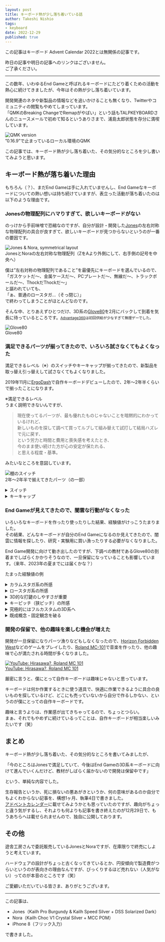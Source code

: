 ```yaml
---
layout: post
title: キーボード熱が少し落ち着いている話
author: Takeshi Nishio
tags:
- keyboard
date: 2022-12-29
published: true
---
```


この記事はキーボード Advent Calendar 2022とは無関係の記事です。

昨日の記事や明日の記事へのリンクはございません。  
ご了承ください。

---

この数年、いわゆるEnd Gameと呼ばれるキーボードにたどり着くための活動を熱心に続けてきましたが、今年はその熱が少し落ち着いています。

開発関連のネタや新製品の情報などを追いかけることも無くなり、Twitterやコミュニティの閲覧もやめてしまっています。  
「QMKのBreaking ChangeでRemapがやばい」という話もTALPKEYBOARDさんのニュースメールで初めて知るというありさまで、浦島太郎状態を存分に満喫しています。

![QMK version](/assets/2022-12-29/qmk_version.png)  
”0.16.9”で止まっているローカル環境のQMK

この記事では、キーボード熱が少し落ち着いた、その気分的なところを少し書いてみようと思います。

## キーボード熱が落ち着いた理由

もちろん（？）、まだEnd Gameは手に入れていませんし、End Gameなキーボードについての熱い想いは持ち続けていますが、表立った活動が落ち着いたのは以下のような理由です。

### Jonesの物理配列にハマりすぎて、欲しいキーボードがない

のっけから手前味噌で恐縮なのですが、自分が設計・開発した[Jones](https://github.com/jpskenn/Jones)の左右対称な物理配列の具合が良すぎて、欲しいキーボードが見つからないというのが一番の要因です。

![Jones & Nora, symmetrical layout](/assets/2022-12-29/jones_and_nora.jpeg)  
JonesとNoraの左右対称な物理配列（ZをAより外側にして、右手側の記号を中央へ）

僕は”左右対称の物理配列であること”を最優先にキーボードを選んでいるので、  
「ガスケットだ〜、金属ケースだ〜、PCプレートだ〜、無線だ〜、トラックボールだ〜、ThockだThockだ〜」  
と謳われていても、  
「ぁ、普通のロースタガ…（そっ閉じ）」  
で終わってしまうことがほとんどなのです。

そんな中、とりあえずひとつだけ、3D系の[Glove80](https://www.moergo.com)を2月にバックして到着を気長に待っているところです。<small>[Advantage360](http://kinesis-ergo.com/keyboards/advantage360/)は初回供給が少なすぎて無理ゲーでした。</small>

![Glove80](/assets/2022-12-29/glove80.jpg)  
Glove80

### 満足できるパーツが揃ってきたので、いろいろ試さなくてもよくなった

満足できるレベル（※）のスイッチやキーキャップが揃ってきたので、新製品を取っ替え引っ替えして試さなくてもよくなりました。

2019年11月に[ErgoDash](https://shop.yushakobo.jp/products/ergodash)で自作キーボードデビューしたので、2年〜2年半くらいで揃ったことになります。

※満足できるレベル  
うまく説明できないんですが、

> 現在使ってるパーツが、最も優れたものじゃないことを暗黙的にわかっているけれど、  
> 新しいものを探して調べて買ってルブして組み替えて試打して結局ハズレで元に戻す、  
> という労力と時間と費用と喪失感を考えたとき、  
> 今のまま使い続けた方が心の安定が保たれる、  
> と思える程度・基準。

みたいなところを意図しています。

![棚のスイッチ](/assets/2022-12-29/parts_on_a_shelf.jpeg)  
2年〜2年半で揃えてきたパーツ（の一部）

<details>
<summary>スイッチ</summary>

リニアの[Kailh Pro Burgundy](https://shop.yushakobo.jp/products/kailh-pro)と[Kailh Speed Silver](https://shop.yushakobo.jp/products/kailh-speed)をメインのJonesで使用しています。  
押し始めは40gくらいで、押し込んで底つきする前に60gを超えてググッと重くなり、しっかりと押し戻してくれるような特性が好みです。

良い具合にルブしてから、上下ハウジングを[セメダイン BBX](https://www.cemedine.co.jp/home/adhesive/bbx/bbx.html)で固定してグラつきを低減させています。  
どうせ二度とルブしないんだから、フィルムをちまちま挟むよりは接着しちゃった方が楽だろう、という安易な気持ちです。

サブのJonesで使っているサイレントの[Kailh Silent Pink](https://shop.yushakobo.jp/products/kailh-box-silent-switch)はノイズが多めで不満なのですが、ほとんど使わないサブ機なので、実質的には問題なし。

[Nora](https://github.com/jpskenn/Nora)では、リニアの[Choc Crystal Silver](https://shop.dailycraft.jp/products/keyswitch_choc_v1_linear)を使用しています。  
Chocスイッチは選択肢が少ないので、タクタイルの有無と、好みの重さで決まってしまいますね。
</details>

<details>
<summary>キーキャップ</summary>

参考：[プロファイル一覧](https://www.keycaps.info)

MX用ではDSSプロファイルが好みです。  
KATの方が速く打鍵できるのですが、DSSはホームポジションに手を置いたときに心地よいので気に入っています。

Choc用ではシリンドリカル形状の[MCCプロファイル](https://shop.yushakobo.jp/products/3694)が好みです。  
あまり使い込んでいませんが、実は[Kailh純正のキーキャップ](https://shop.yushakobo.jp/products/pg1350cap-doubleshot)が一番打鍵しやすい気がしています。（打鍵速度は一番でした）

GBしたキーキャップの到着待ちがいくつかあるので、しばらくは買わなくても良さそうです。（Wob系以外）  
<small>なんとなくタイミングが合わなくて、良い感じのWoB系には、まだ出会えていません。</small>
</details>

### End Gameが見えてきたので、闇雲な行動がなくなった

いろいろなキーボードを作ったり使ったりした結果、経験値がけっこうたまりました。  
その結果、どんなキーボードが自分のEnd Gameになるのか見えてきたので、闇雲に情報を探したり、研究・実験用に買い漁ったりする必要がなくなりました。

End Game開発に向けて動き出したのですが、下調べの教材であるGlove80の到着までしばらくかかりそうなので、一旦保留になっていることも影響しています。（来年、2023年の夏までには届くかな？）

たまった経験値の例

<details>
<summary>カラムスタガ系の所感</summary>

手のサイズに合わないと、とっても打鍵しづらくなる。  
設計者と自分の手の大きさが同じだったらラッキーだけど、そんなラッキーはまずない。  

個人に合わせたカスタム設計が必須になるので、つらい。  
実機の試打してから購入したいけど、地方民にはつらい。  

[Pangaea](https://e3w2q.github.io/23/)による救済！？
</details>

<details>
<summary>ロースタガ系の所感</summary>

普通のロースタガでもそこまで打鍵しづらいということは無いし、Jonesのような変則ロースタガ（2行目と3行目にずれがない）でも普通に打鍵できちゃう。  
縦ずれ方向（カラムスタガ）のシビアさに比べて、横ずれ方向は手のサイズに対する許容範囲が大きい印象で、だいたいなんでもOK。  
（さすがにオルソリニアは許容範囲外）

自然に手を置いたところにキーがあって欲しいので、Jonesの左右対称なロースタガが具合良い。
</details>

<details>
<summary>3D的な打鍵のしやすさが重要</summary>

ホームポジションから遠いところ、たとえば60%キーボードの1行目は背の高いキーキャップにするかスイッチ自体を底上げして3D的に配置しないと、指が届きにくい。

MXスイッチでは、行ごとに高さの違うCherry, KAT, DSS, MT3プロファイルなどのキーキャップを使うことで、3D的な打鍵のしやすさが向上。

Chocスイッチでは、普通に売ってるキーキャップだと各行が同じ形状しか選べないため、3D的にできなくてつらい。  
[Choc用に売られている3D的なキーキャップ](https://shop.dailycraft.jp/products/gravity_keycaps)は値段がつらい（使用感はめっちゃ良い）。  
自分で作るのは加工がつらい。  
3D的な基板設計はとてもつらい。

![MBK keycap, Modified for height adjustment](/assets/2022-12-29/IMG_4017.jpeg)  
”QTYP”キーの打鍵しやすさ向上のため、MBKキーキャップに3D的な加工をおこなった例
</details>

<details>
<summary>キーピッチ（狭ピッチ）の所感</summary>

MXのキーピッチ（たて19mm×よこ19mm）でも不満はないけれど、けっこう余裕があるのでピッチを狭くして物理配列を最適化したい。  
指の移動量が減って打鍵しやすくなるなど、狭ピッチによるメリットは多い。

Chocのキーピッチ（たて17mm×よこ18mm）はMXからの乗り換えでも何の違和感もなく打鍵できるし、もう少し狭いキーピッチ（たて17mm×よこ17mmくらい）でも少し使えばすぐに慣れる。

狭ピッチはキーを押し込んだときに手前のキーに指が当たりやすいので、スイッチのストローク（接点）を短くする方が良い。  

狭ピッチ用のキーキャップ選びがつらい。  
Choc用キーキャップがつらくてつらすぎ。（前項参照）
</details>

<details>
<summary>究極的にはフルカスタムの3D系へ</summary>

キースイッチが平面上に配置される2D的なキーボードで、キーの物理配列で縦横（XY軸？）を最適化することに限界を感じる。  
平面上だけではどうしても最適化しきれない箇所が出てくるので、キーの高さを個別に変えて補おうと考えると、次に進むのは3D系。

自分の手の大きさ、指の長さや可動範囲に合うように3D的にフルカスタムするのが究極的なところ。  
もちろん、腕や手首がフィットするパームレストも組み合わせて。  
設計つらい。  
製造つらい。  
フルカスタムで試作たくさん資金つらい。  
→ とりあえず3D系を体験してみるところから始めよう。  
→ Glove80をバックした。  

3Dプリンタは、それ自体が悩みの種でつらい。
</details>

<details>
<summary>既成概念・固定観念を破る</summary>

実現可能性はちょっと横へ置いておいて、普通じゃないところに何か良いものが生まれそうな気がする。

「アルファ部のキーを列ごとに幅を変えてみたら？」とか、  
「四角じゃないキーキャップにしたら、もう少し縦横の最適化ができないか？」とか。

「もうそろそろ普通のロースタガやめませんか？」ってのは、ずっと思っています。<small>言わないけど…</small>
</details>

### 開発の保留で、他の趣味を楽しむ機会が増えた

開発が一旦保留になりパーツ漁りなどもしなくなったので、[Horizon Forbidden West](https://www.playstation.com/ja-jp/horizon/)などのゲームをプレイしたり、[Roland MC-101](https://www.roland.com/jp/products/mc-101/)で音楽を作ったり、他の趣味で心が満たされる時間が多くなりました。

[![YouTube: Hirasawa?, Roland MC 101](https://img.youtube.com/vi/2jx3ShFpAl0/0.jpg)  
YouTube: Hirasawa?, Roland MC 101](https://www.youtube.com/watch?v=2jx3ShFpAl0)

厳密に言うと、僕にとって自作キーボードは趣味じゃないと思っています。  

キーボードは何か作業するときに使う道具で、快適に作業できるように具合の良いものを探しているけど、どこにも売っていないから自分で作るしかない、というのが僕にとっての自作キーボードです。  

趣味と言うよりは、作業感が出てきちゃってるので、ちょっとつらい。  
まぁ、それでもやめずに続けているってことは、自作キーボードが相当楽しいみたいです（笑）

## まとめ

キーボード熱が少し落ち着いた、その気分的なところを書いてみましたが、

「今のところはJonesで満足していて、今後はEnd Gameの3D系キーボードに向けて進んでいくんだけど、教材がしばらく届かないので開発は保留中です」

という、単純な内容でした。

生存報告というか、死に損ないの悪あがきというか、何の意味があるのか自分でもよくわからない記事を、構想1ヶ月、執筆4日で書きました。  
[アドベントカレンダー](https://scrapbox.io/self-made-kbds-ja/アドベントカレンダー)に載せてみようかとも思っていたのですが、趣向がちょっと違う気がするし、それよりも何よりも記事を書き終えたのが12月29日で、もうあちらへは載せられませんので、独自に公開しております。

## その他

遊舎工房さんで委託販売しているJonesとNoraですが、在庫限りで終売にしようと考えています。  

ハードウェアの設計がちょっと古くなってきているとか、円安傾向で製造費がつらいというのが表向きの理由なんですが、びっくりするほど売れない（人気がない）ってのが本音のところです（笑）  

ご愛顧いただいている皆さま、ありがとうございます。

---
この記事は、

- Jones（Kailh Pro Burgundy & Kailh Speed Silver + DSS Solarized Dark）
- Nora（Kailh Choc V1 Crystal Silver + MCC POM）
- iPhone 8（フリック入力）

で書きました。
